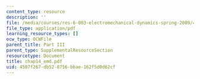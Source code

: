 ```yaml
---
content_type: resource
description: ''
file: /media/courses/res-6-003-electromechanical-dynamics-spring-2009/4507f267db528756bbae162f5d0d62cf_chap14_emd.pdf
file_type: application/pdf
learning_resource_types: []
ocw_type: OCWFile
parent_title: Part III
parent_type: SupplementalResourceSection
resourcetype: Document
title: chap14_emd.pdf
uid: 4507f267-db52-8756-bbae-162f5d0d62cf
---
```

